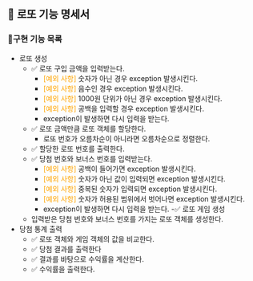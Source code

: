 ## 🎰 로또 기능 명세서

### 📃구현 기능 목록
- 로또 생성
  - ✅ 로또 구입 금액을 입력받는다.
    - <span style="color:orange">[예외 사항]</span> 숫자가 아닌 경우 exception 발생시킨다.
    - <span style="color:orange">[예외 사항]</span> 음수인 경우 exception 발생시킨다.
    - <span style="color:orange">[예외 사항]</span> 1000원 단위가 아닌 경우 exception 발생시킨다.
    - <span style="color:orange">[예외 사항]</span> 공백을 입력할 경우 exception 발생시킨다.
    - exception이 발생하면 다시 입력을 받는다.
  - ✅ 로또 금액만큼 로또 객체를 할당한다.
    - 로또 번호가 오름차순이 아니라면 오름차순으로 정렬한다.
  - ✅ 할당한 로또 번호를 출력한다.
  - ✅ 당첨 번호와 보너스 번호를 입력받는다.
    - <span style="color:orange">[예외 사항]</span> 공백이 들어가면 exception 발생시킨다.
    - <span style="color:orange">[예외 사항]</span> 숫자가 아닌 값이 입력되면 exception 발생시킨다.
    - <span style="color:orange">[예외 사항]</span> 중복된 숫자가 입력되면 exception 발생시킨다.
    - <span style="color:orange">[예외 사항]</span> 숫자가 허용된 범위에서 벗어나면 exception 발생시킨다.
    - exception이 발생하면 다시 입력을 받는다.
-✅ 로또 게임 생성
  - 입력받은 당첨 번호와 보너스 번호를 가지는 로또 객체를 생성한다.
- 당첨 통계 출력
  - ✅ 로또 객체와 게임 객체의 값을 비교한다.
  - ✅ 당첨 결과를 출력한다
  - ✅ 결과를 바탕으로 수익률을 계산한다.
  - ✅ 수익률을 출력한다.